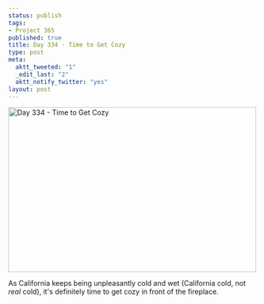 ```yaml
--- 
status: publish
tags: 
- Project 365
published: true
title: Day 334 - Time to Get Cozy
type: post
meta: 
  aktt_tweeted: "1"
  _edit_last: "2"
  aktt_notify_twitter: "yes"
layout: post
---
```

<a href="http://www.flickr.com/photos/freeed/6434106669/" title="Day 334 - Time to Get Cozy by Fred​, on Flickr"><img src="http://farm8.staticflickr.com/7019/6434106669_0811d8ddae.jpg" width="500" height="333" alt="Day 334 - Time to Get Cozy"/></a>

As California keeps being unpleasantly cold and wet (California cold, not <em>real</em> cold), it's definitely time to get cozy in front of the fireplace.
